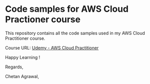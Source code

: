 # Code samples for AWS Cloud Practioner course

This repository contains all the code samples used in my AWS Cloud Practitioner course.

Course URL: [Udemy - AWS Cloud Practitioner](https://www.udemy.com/course/aws-certified-cloud-practitioner-clf-c02-latest/?referralCode=E4E802AB0D47D58AC70A)


Happy Learning !

Regards,

Chetan Agrawal,
